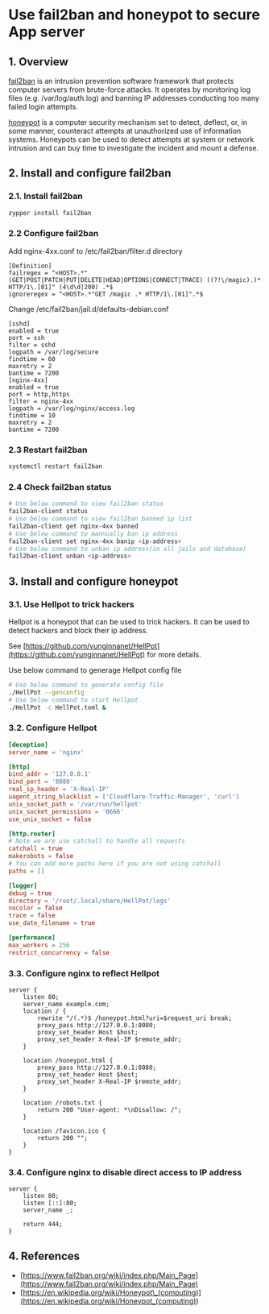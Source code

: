 # Use fail2ban and honeypot to secure App server

## 1. Overview

[fail2ban](https://www.fail2ban.org/wiki/index.php/Main_Page) is an intrusion prevention software framework that protects computer servers from brute-force attacks. It operates by monitoring log files (e.g. /var/log/auth.log) and banning IP addresses conducting too many failed login attempts.

[honeypot](<https://en.wikipedia.org/wiki/Honeypot_(computing)>) is a computer security mechanism set to detect, deflect, or, in some manner, counteract attempts at unauthorized use of information systems. Honeypots can be used to detect attempts at system or network intrusion and can buy time to investigate the incident and mount a defense.

## 2. Install and configure fail2ban

### 2.1. Install fail2ban

```bash
zypper install fail2ban
```

### 2.2 Configure fail2ban

Add nginx-4xx.conf to /etc/fail2ban/filter.d directory

```properties
[Definition]
failregex = ^<HOST>.*"(GET|POST|PATCH|PUT|DELETE|HEAD|OPTIONS|CONNECT|TRACE) ((?!\/magic).)* HTTP/1\.[01]" (4\d\d|200) .*$
ignoreregex = ^<HOST>.*"GET /magic .* HTTP/1\.[01]".*$
```

Change /etc/fail2ban/jail.d/defaults-debian.conf

```properties
[sshd]
enabled = true
port = ssh
filter = sshd
logpath = /var/log/secure
findtime = 60
maxretry = 2
bantime = 7200
[nginx-4xx]
enabled = true
port = http,https
filter = nginx-4xx
logpath = /var/log/nginx/access.log
findtime = 10
maxretry = 2
bantime = 7200
```

### 2.3 Restart fail2ban

```bash
systemctl restart fail2ban
```

### 2.4 Check fail2ban status

```bash
# Use below command to view fail2ban status
fail2ban-client status
# Use below command to view fail2ban banned ip list
fail2ban-client get nginx-4xx banned
# Use below command to mannually ban ip address
fail2ban-client set nginx-4xx banip <ip-address>
# Use below command to unban ip address(in all jails and database)
fail2ban-client unban <ip-address>
```

## 3. Install and configure honeypot

### 3.1. Use Hellpot to trick hackers

Hellpot is a honeypot that can be used to trick hackers. It can be used to detect hackers and block their ip address.

See [https://github.com/yunginnanet/HellPot](https://github.com/yunginnanet/HellPot) for more details.

Use below command to generage Hellpot config file

```bash
# Use below command to generate config file
./HellPot --genconfig
# Use below command to start Hellpot
./HellPot -c HellPot.toml &
```

### 3.2. Configure Hellpot

```toml
[deception]
server_name = 'nginx'

[http]
bind_addr = '127.0.0.1'
bind_port = '8080'
real_ip_header = 'X-Real-IP'
uagent_string_blacklist = ['Cloudflare-Traffic-Manager', 'curl']
unix_socket_path = '/var/run/hellpot'
unix_socket_permissions = '0666'
use_unix_socket = false

[http.router]
# Note we are use catchall to handle all requests
catchall = true
makerobots = false
# You can add more paths here if you are not using catchall
paths = []

[logger]
debug = true
directory = '/root/.local/share/HellPot/logs'
nocolor = false
trace = false
use_date_filename = true

[performance]
max_workers = 256
restrict_concurrency = false
```

### 3.3. Configure nginx to reflect Hellpot

```properties
server {
    listen 80;
    server_name example.com;
    location / {
        rewrite ^/(.*)$ /honeypot.html?uri=$request_uri break;
        proxy_pass http://127.0.0.1:8080;
        proxy_set_header Host $host;
        proxy_set_header X-Real-IP $remote_addr;
    }

    location /honeypot.html {
        proxy_pass http://127.0.0.1:8080;
        proxy_set_header Host $host;
        proxy_set_header X-Real-IP $remote_addr;
    }

    location /robots.txt {
        return 200 "User-agent: *\nDisallow: /";
    }

    location /favicon.ico {
        return 200 "";
    }
}
```

### 3.4. Configure nginx to disable direct access to IP address

```properties
server {
    listen 80;
    listen [::]:80;
    server_name _;

    return 444;
}
```

## 4. References

- [https://www.fail2ban.org/wiki/index.php/Main_Page](https://www.fail2ban.org/wiki/index.php/Main_Page)
- [https://en.wikipedia.org/wiki/Honeypot\_(computing)](<https://en.wikipedia.org/wiki/Honeypot_(computing)>)

